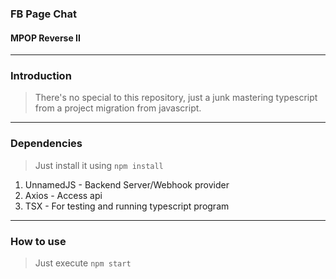 ### FB Page Chat

#### MPOP Reverse II

---

### Introduction

> There's no special to this repository, just a junk mastering typescript from a project migration from javascript.

---

### Dependencies

> Just install it using `npm install`

1. UnnamedJS - Backend Server/Webhook provider
2. Axios - Access api
3. TSX - For testing and running typescript program

---

### How to use

> Just execute `npm start`
